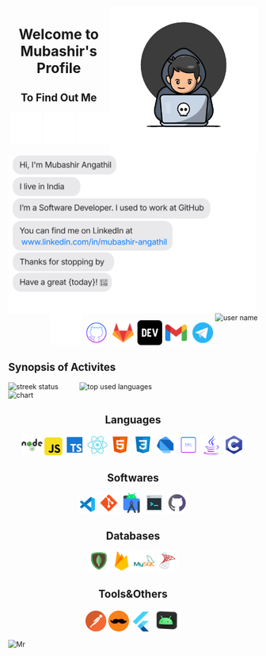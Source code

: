 <!--Section 1  -->
<img src='./Assets/hacker-thinking-about-code.gif' alt='coding....' width='300' align='right' alt='coding...'/> 
<!-- <img src='./Assets/happy-hacker.gif' alt='coding....' width='400' align='right' alt='Hacker Image'/> -->
<h1 align='center'> Welcome to Mubashir's Profile</h1>
<img src="https://github.com/MubashirAngathil/typing-intro/blob/main/chat.svg" width="500"  align='left' alt='chat svg'> 
 <img src='https://komarev.com/ghpvc/?username=MubashirAngathil'  align='right' alt='user name'/>

<!--Section 2  -->
<h2 align='center'>To Find Out Me</h2>
<p align='right'>
  <a href='https://www.linkedin.com/in/mubashir-angathil/' target="_blank"><img src='/Assets/animation/linkedin.gif' width='64px' height='64px' alt='linkedIn'/></a>
  <a href='https://www.instagram.com/___a___m__r___/' target='_blank'><img src='/Assets/animation/instagram.gif' width='64px' height='64px' alt='instagram'/></a>
  <a href='https://twitter.com/mubzyr_ashraf' target='_blank'><img src='/Assets/animation/twitter.gif' width='64px' height='64px' alt='twitter'/></a>
  <img src='/Assets/animation/whatsapp (1).gif' width='64px' height='64px' alt='whatsapp'/>
  <a href='https://github.com/MubashirAngathil' target='_blank'><img src='/Assets/normal/icons8-github-64.png' width='50px' height='50px' alt='github pic'/></a>
  <a href='https://gitlab.com/MubashirAngathil' target='_blank'><img src='/Assets/normal/icons8-gitlab-48.png' width='50px' height='50=px' alt='gitlab'/></a>
  <a href='https://dev.to/mubashirangathil' target='_blank'><img src='/Assets/3d/dev.png' width='50px' height='50px' alt='dev'/></a>
  <a href='mailto: mubashirangathil5142@gmail.com'> <img src='/Assets/normal/icons8-gmail-48.png' width='50px' height='50px' alt='gmail'/></a>
  <a href='https://t.me/mubashir_angathil'><img src='/Assets/normal/icons8-telegram-app-48.png' width='50px' height='50px' alt='telegram'/></a>
 </p> 

<!-- section 3  -->
 <h2>Synopsis of Activites</h2> 
<img width='1000' height='160'  src="https://github-readme-streak-stats.herokuapp.com?user=MubashirAngathil&count_private=true&show_icons=true&theme=dark&date_format=M%20j%5B%2C%20Y%5D&background=000000&stroke=045E61&ring=18CABF&fire=07DDD6&currStreakNum=FFFFFF&currStreakLabel=00DDD5&border=FFFFF&dates=0CAB31&hide_border=true" alt='streek status'>

<img align='right' width='360' alt='top used languages' src="https://github-readme-stats.vercel.app/api/top-langs/?username=MubashirAngathil&langs_count=8&count_private=true&layout=compact&theme=vision-friendly-dark&hide_border=true" alt="Languages" />

<img width='430' src="https://github-readme-stats.vercel.app/api?username=MubashirAngathil&show_icons=true&theme=chartreuse-dark&background=000000&hide_border=true&count_private=true" alt='chart'>

<!--Section 4 -->
<h2 align='center'>Languages</h2>
<p align='center'>
  <img src='/Assets/3d/nodejs.png' width='42px' height='42px' alt='nodejs'/>
  <img src='/Assets/3d/javascript.png' width='36px' height='36px' alt='javascript'/>
  <img src='/Assets/normal/icons8-typescript-48.png' width='42px' height='42px' alt='typescript'/>
  <img src='/Assets/normal/icons8-react-native-48.png' width='42px' height='42px' alt='react'/>
  <img src='/Assets/normal/icons8-html-5-48.png' width='42px' height='42px' alt='html'/>
  <img src='/Assets/normal/icons8-css3-48.png' width='42px' height='42px' alt='css3'/>
  <img src='/Assets/normal/icons8-dart-48.png' width='42px' height='42px' alt='dart'/>
  <img src='/Assets/normal/icons8-xml-64.png' width='42px' height='42px' alt='xml'/>
  <img src='/Assets/normal/icons8-java-64.png' width='42px' height='42px' alt='java programming'/>
  <img src='/Assets/normal/icons8-c-programming-48.png' width='42px' height='42px' alt='C programming'/>
</p>

<!--Section 5 -->
<h2 align='center'>Softwares</h2>
<p align='center'>
  <img src='/Assets/normal/icons8-visual-studio-code-2019-48.png' width='36px' height='36px' alt='vscode'/>
  <img src='/Assets/normal/icons8-git-48.png' width='42px' height='42px' alt='Git'/>
  <img src='/Assets/normal/icons8-android-studio-48.png' width='42px' height='42px' alt='android studio'/>
  <img src='/Assets/normal/icons8-console-48.png' width='42px' height='42px' alt='terminal'/>
  <img src='/Assets/normal/icons8-github-48.png' width='42px' height='42px' alt='Github'/>
</p>
<!--Section 6 -->

<!--Section 7 -->
<h2 align='center'>Databases</h2>
<p align='center'>
  <img src='/Assets/normal/icons8-mongodb-48.png' width='42px' height='42px' alt='mongodb'/>
  <img src='/Assets/normal/icons8-firebase-48.png' width='42px' height='42px' alt='firebase'/>
  <img src='/Assets/normal/icons8-mysql-logo-48.png' width='42px' height='42px' alt='mysql'/>
  <img src='/Assets/3d/icons8-microsoft-sql-server-96.png' width='42px' height='42px'/>
</p>
<!--Section 8 -->
<h2 align='center'>Tools&Others</h2>
<p align='center'>
  <img src='/Assets/normal/postman.png' width='42px' height='42px' alt='postman'/>
  <img src='/Assets/normal/icons8-handlebar-mustache-60.png' width='42px' height='42px' alt='handlebar'/>
  <img src='/Assets/normal/flutter.png' width='40px' height='40px' alt='flutter'/>
  <img src='/Assets/3d/android-logo.png' width='56px' height='46px' alt='Android'/>
</p>


<img  src="https://activity-graph.herokuapp.com/graph?username=MubashirAngathil&theme=react-dark&hide_border=true" alt="Mr" /> 

<!-- # Profile under updating.................. -->

